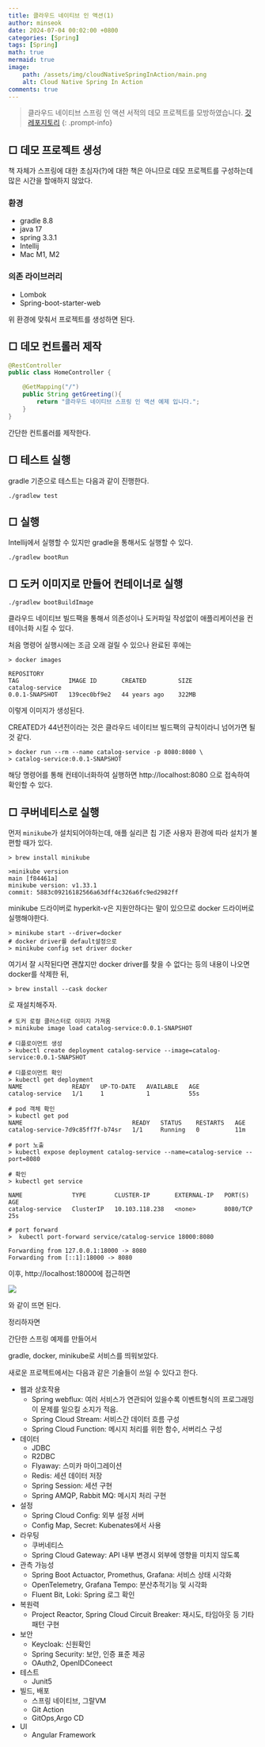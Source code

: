 ```yaml
---
title: 클라우드 네이티브 인 액션(1)
author: minseok
date: 2024-07-04 00:02:00 +0800
categories: [Spring]
tags: [Spring]
math: true
mermaid: true
image: 
    path: /assets/img/cloudNativeSpringInAction/main.png
    alt: Cloud Native Spring In Action
comments: true
---
```


> 클라우드 네이티브 스프링 인 액션 서적의 데모 프로젝트를 모방하였습니다.
[깃 레포지토리](https://github.com/kkminseok/spring-cloud-native-example)
{: .prompt-info}

## □ 데모 프로젝트 생성

책 자체가 스프링에 대한 초심자(?)에 대한 책은 아니므로 데모 프로젝트를 구성하는데 많은 시간을 할애하지 않았다.

### 환경

- gradle 8.8
- java 17
- spring 3.3.1
- Intellij
- Mac M1, M2

### 의존 라이브러리

- Lombok
- Spring-boot-starter-web

위 환경에 맞춰서 프로젝트를 생성하면 된다.

## □ 데모 컨트롤러 제작

```java
@RestController
public class HomeController {

    @GetMapping("/")
    public String getGreeting(){
        return "클라우드 네이티브 스프링 인 액션 예제 입니다.";
    }
}
```

간단한 컨트롤러를 제작한다.

## □ 테스트 실행

gradle 기준으로 테스트는 다음과 같이 진행한다.

```shell
./gradlew test
```

## □ 실행

Intellij에서 실행할 수 있지만 gradle을 통해서도 실행할 수 있다.

```shell
./gradlew bootRun
```

## □ 도커 이미지로 만들어 컨테이너로 실행

```shell
./gradlew bootBuildImage
```

클라우드 네이티브 빌드팩을 통해서 의존성이나 도커파일 작성없이 애플리케이션을 컨테이너화 시킬 수 있다.

처음 명령어 실행시에는 조금 오래 걸릴 수 있으나 완료된 후에는

```shell
> docker images

REPOSITORY                                                            TAG              IMAGE ID       CREATED         SIZE
catalog-service                                                       0.0.1-SNAPSHOT   139cec0bf9e2   44 years ago    322MB
```

이렇게 이미지가 생성된다.

CREATED가 44년전이라는 것은 클라우드 네이티브 빌드팩의 규칙이라니 넘어가면 될 것 같다.


```shell
> docker run --rm --name catalog-service -p 8080:8080 \
> catalog-service:0.0.1-SNAPSHOT
```

해당 명령어를 통해 컨테이너화하여 실행하면 http://localhost:8080 으로 접속하여 확인할 수 있다.

## □ 쿠버네티스로 실행

먼저 `minikube`가 설치되어야하는데, 애플 실리콘 칩 기준 사용자 환경에 따라 설치가 불편할 때가 있다.

```shell
> brew install minikube

>minikube version                                                                                                                         main [f84461a]
minikube version: v1.33.1
commit: 5883c09216182566a63dff4c326a6fc9ed2982ff
```

minikube 드라이버로 hyperkit-v은 지원안하다는 말이 있으므로 docker 드라이버로 실행해야한다.

```shell
> minikube start --driver=docker
# docker driver를 default설정으로
> minikube config set driver docker
```

여기서 잘 시작된다면 괜찮지만 docker driver를 찾을 수 없다는 등의 내용이 나오면 docker를 삭제한 뒤, 

```shell
> brew install --cask docker
```

로 재설치해주자.


```shell
# 도커 로컬 클러스터로 이미지 가져옴
> minikube image load catalog-service:0.0.1-SNAPSHOT

# 디플로이먼트 생성
> kubectl create deployment catalog-service --image=catalog-service:0.0.1-SNAPSHOT 

# 디플로이먼트 확인
> kubectl get deployment 
NAME              READY   UP-TO-DATE   AVAILABLE   AGE
catalog-service   1/1     1            1           55s

# pod 객체 확인
> kubectl get pod
NAME                               READY   STATUS    RESTARTS   AGE
catalog-service-7d9c85ff7f-b74sr   1/1     Running   0          11m

# port 노출
> kubectl expose deployment catalog-service --name=catalog-service --port=8080

# 확인
> kubectl get service

NAME              TYPE        CLUSTER-IP       EXTERNAL-IP   PORT(S)    AGE
catalog-service   ClusterIP   10.103.118.238   <none>        8080/TCP   25s

# port forward
>  kubectl port-forward service/catalog-service 18000:8080 

Forwarding from 127.0.0.1:18000 -> 8080
Forwarding from [::1]:18000 -> 8080
```

이후, http://localhost:18000에 접근하면 

![](/assets/img/cloudNativeSpringInAction/2_minikube-spring.png)

와 같이 뜨면 된다.

정리하자면

간단한 스프링 예제를 만들어서

gradle, docker, minikube로 서비스를 띄워보았다.



새로운 프로젝트에서는 다음과 같은 기술들이 쓰일 수 있다고 한다.


- 웹과 상호작용
    - Spring webflux: 여러 서비스가 연관되어 있을수록 이벤트형식의 프로그래밍이 문제를 일으킬 소지가 적음.
    - Spring Cloud Stream: 서비스간 데이터 흐름 구성
    - Spring Cloud Function: 메시지 처리를 위한 함수, 서버리스 구성
- 데이터
    - JDBC 
    - R2DBC
    - Flyaway: 스미카 마이그레이션
    - Redis: 세션 데이터 저장
    - Spring Session: 세션 구현
    - Spring AMQP, Rabbit MQ: 메시지 처리 구현
- 설정
    - Spring Cloud Config: 외부 설정 서버
    - Config Map, Secret: Kubenates에서 사용
- 라우팅
    - 쿠버네티스
    - Spring Cloud Gateway: API 내부 변경시 외부에 영향을 미치지 않도록
- 관측 가능성
    - Spring Boot Actuactor, Promethus, Grafana: 서비스 상태 시각화
    - OpenTelemetry, Grafana Tempo: 분산추적기능 및 시각화
    - Fluent Bit, Loki:  Spring 로그 확인
- 복원력
    - Project Reactor, Spring Cloud Circuit Breaker: 재시도, 타임아웃 등 기타 패턴 구현
- 보안
    - Keycloak: 신원확인
    - Spring Security: 보안, 인증 표준 제공
    - OAuth2, OpenIDConeect
- 테스트
    - Junit5
- 빌드, 배포
    - 스프링 네이티브, 그랄VM
    - Git Action
    - GitOps,Argo CD
- UI
    - Angular Framework


